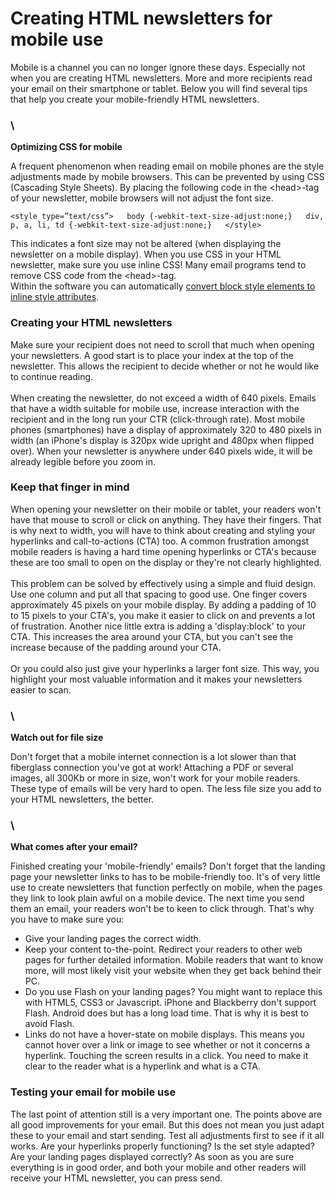 **Creating HTML newsletters for mobile use**
============================================

Mobile is a channel you can no longer ignore these days. Especially not
when you are creating HTML newsletters. More and more recipients read
your email on their smartphone or tablet. Below you will find several
tips that help you create your mobile-friendly HTML newsletters.

### \
**Optimizing CSS for mobile**

A frequent phenomenon when reading email on mobile phones are the style
adjustments made by mobile browsers. This can be prevented by using CSS
(Cascading Style Sheets). By placing the following code in the
\<head\>-tag of your newsletter, mobile browsers will not adjust the
font size.

`<style type=”text/css”>   body {-webkit-text-size-adjust:none;}   div, p, a, li, td {-webkit-text-size-adjust:none;}   </style> `

This indicates a font size may not be altered (when displaying the
newsletter on a mobile display). When you use CSS in your HTML
newsletter, make sure you use inline CSS! Many email programs tend to
remove CSS code from the \<head\>-tag.\
 Within the software you can automatically [convert block style elements
to inline style attributes](#).

### **Creating your HTML newsletters**

Make sure your recipient does not need to scroll that much when opening
your newsletters. A good start is to place your index at the top of the
newsletter. This allows the recipient to decide whether or not he would
like to continue reading.\
\
 When creating the newsletter, do not exceed a width of 640 pixels.
Emails that have a width suitable for mobile use, increase interaction
with the recipient and in the long run your CTR (click-through rate).
Most mobile phones (smartphones) have a display of approximately 320 to
480 pixels in width (an iPhone's display is 320px wide upright and 480px
when flipped over). When your newsletter is anywhere under 640 pixels
wide, it will be already legible before you zoom in.

### **Keep that finger in mind**

When opening your newsletter on their mobile or tablet, your readers
won't have that mouse to scroll or click on anything. They have their
fingers. That is why next to width, you will have to think about
creating and styling your hyperlinks and call-to-actions (CTA) too. A
common frustration amongst mobile readers is having a hard time opening
hyperlinks or CTA's because these are too small to open on the display
or they're not clearly highlighted.\
\
 This problem can be solved by effectively using a simple and fluid
design. Use one column and put all that spacing to good use. One finger
covers approximately 45 pixels on your mobile display. By adding a
padding of 10 to 15 pixels to your CTA's, you make it easier to click on
and prevents a lot of frustration. Another nice little extra is adding a
'display:block' to your CTA. This increases the area around your CTA,
but you can't see the increase because of the padding around your CTA.\
\
 Or you could also just give your hyperlinks a larger font size. This
way, you highlight your most valuable information and it makes your
newsletters easier to scan.

### \
**Watch out for file size**

Don't forget that a mobile internet connection is a lot slower than that
fiberglass connection you've got at work! Attaching a PDF or several
images, all 300Kb or more in size, won't work for your mobile readers.
These type of emails will be very hard to open. The less file size you
add to your HTML newsletters, the better.

### \
**What comes after your email?**

Finished creating your 'mobile-friendly' emails? Don't forget that the
landing page your newsletter links to has to be mobile-friendly too.
It's of very little use to create newsletters that function perfectly on
mobile, when the pages they link to look plain awful on a mobile device.
The next time you send them an email, your readers won't be to keen to
click through. That's why you have to make sure you:

-   Give your landing pages the correct width.
-   Keep your content to-the-point. Redirect your readers to other web
    pages for further detailed information. Mobile readers that want to
    know more, will most likely visit your website when they get back
    behind their PC.
-   Do you use Flash on your landing pages? You might want to replace
    this with HTML5, CSS3 or Javascript. iPhone and Blackberry don't
    support Flash. Android does but has a long load time. That is why it
    is best to avoid Flash.
-   Links do not have a hover-state on mobile displays. This means you
    cannot hover over a link or image to see whether or not it concerns
    a hyperlink. Touching the screen results in a click. You need to
    make it clear to the reader what is a hyperlink and what is a CTA.

### **Testing your email for mobile use**

The last point of attention still is a very important one. The points
above are all good improvements for your email. But this does not mean
you just adapt these to your email and start sending. Test all
adjustments first to see if it all works. Are your hyperlinks properly
functioning? Is the set style adapted? Are your landing pages displayed
correctly? As soon as you are sure everything is in good order, and both
your mobile and other readers will receive your HTML newsletter, you can
press send.
